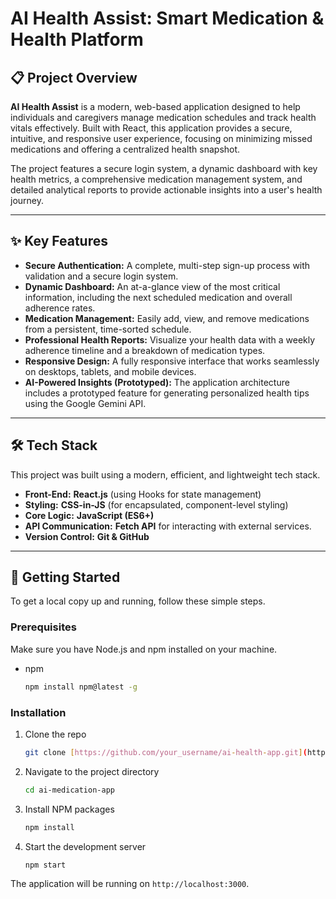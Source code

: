 # AI Health Assist: Smart Medication & Health Platform

## 📋 Project Overview

**AI Health Assist** is a modern, web-based application designed to help individuals and caregivers manage medication schedules and track health vitals effectively. Built with React, this application provides a secure, intuitive, and responsive user experience, focusing on minimizing missed medications and offering a centralized health snapshot.

The project features a secure login system, a dynamic dashboard with key health metrics, a comprehensive medication management system, and detailed analytical reports to provide actionable insights into a user's health journey.

---

## ✨ Key Features

* **Secure Authentication:** A complete, multi-step sign-up process with validation and a secure login system.
* **Dynamic Dashboard:** An at-a-glance view of the most critical information, including the next scheduled medication and overall adherence rates.
* **Medication Management:** Easily add, view, and remove medications from a persistent, time-sorted schedule.
* **Professional Health Reports:** Visualize your health data with a weekly adherence timeline and a breakdown of medication types.
* **Responsive Design:** A fully responsive interface that works seamlessly on desktops, tablets, and mobile devices.
* **AI-Powered Insights (Prototyped):** The application architecture includes a prototyped feature for generating personalized health tips using the Google Gemini API.

---

## 🛠️ Tech Stack

This project was built using a modern, efficient, and lightweight tech stack.

* **Front-End:** **React.js** (using Hooks for state management)
* **Styling:** **CSS-in-JS** (for encapsulated, component-level styling)
* **Core Logic:** **JavaScript (ES6+)**
* **API Communication:** **Fetch API** for interacting with external services.
* **Version Control:** **Git & GitHub**

---

## 🚀 Getting Started

To get a local copy up and running, follow these simple steps.

### Prerequisites

Make sure you have Node.js and npm installed on your machine.
* npm
    ```sh
    npm install npm@latest -g
    ```

### Installation

1.  Clone the repo
    ```sh
    git clone [https://github.com/your_username/ai-health-app.git](https://github.com/your_username/ai-medication-app.git)
    ```
2.  Navigate to the project directory
    ```sh
    cd ai-medication-app
    ```
3.  Install NPM packages
    ```sh
    npm install
    ```
4.  Start the development server
    ```sh
    npm start
    ```
The application will be running on `http://localhost:3000`.

